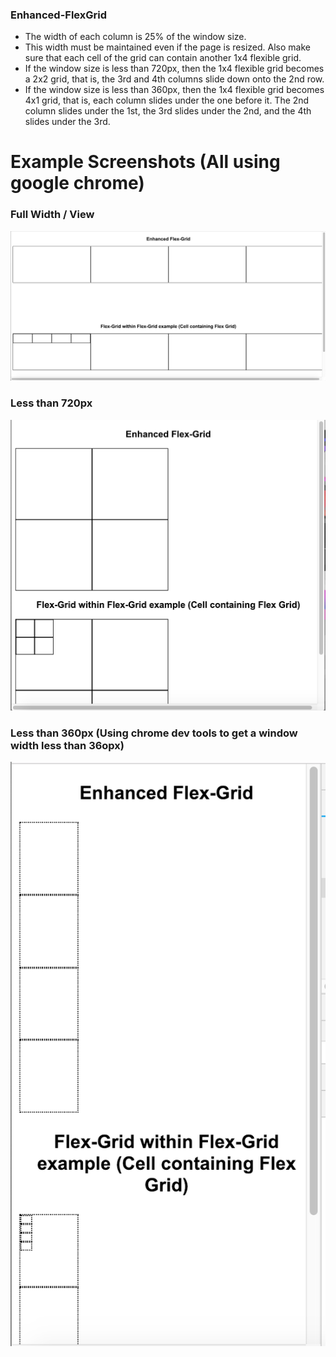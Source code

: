 ### Enhanced-FlexGrid

- The width of each column is 25% of the window size.
- This width must be maintained even if the page is resized. Also make sure that each cell of the grid can contain another 1x4 flexible grid.
- If the window size is less than 720px, then the 1x4 flexible grid becomes a 2x2 grid, that is, the 3rd and 4th columns slide down onto the 2nd row.
- If the window size is less than 360px, then the 1x4 flexible grid becomes 4x1 grid, that is, each column slides under the one before it. The 2nd column slides under the 1st, the 3rd slides under the 2nd, and the 4th slides under the 3rd.

# Example Screenshots (All using google chrome)

### Full Width / View

![Alt text](/src/screenshots/full-width.png?raw=true "Full Width")

### Less than 720px 

![Alt text](/src/screenshots/720px.png?raw=true "Less than 720px")

### Less than 360px (Using chrome dev tools to get a window width less than 36opx)

![Alt text](/src/screenshots/360px.png?raw=true "Less than 360px")